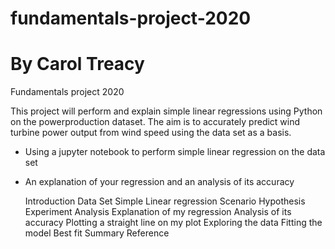 # fundamentals-project-2020
# By Carol Treacy
Fundamentals project 2020

This project will perform and explain simple linear regressions using Python on the powerproduction dataset. The aim is to accurately predict wind turbine power output from wind speed using the data set as a basis.

- Using a jupyter notebook to perform simple linear regression on the data set
- An explanation of your regression and an analysis of its accuracy


    Introduction
    Data Set
    Simple Linear regression
        Scenario
        Hypothesis
        Experiment
        Analysis
    Explanation of my regression
    Analysis of its accuracy
    Plotting a straight line on my plot
    Exploring the data
    Fitting the model
    Best fit
    Summary
    Reference

